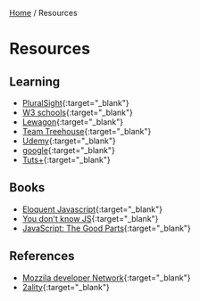 [Home](../README.md) / Resources

# Resources

## Learning

- [PluralSight](https://pluralsight.com){:target="_blank"}
- [W3 schools](https://www.w3schools.com/js){:target="_blank"}
- [Lewagon](https://www.lewagon.com){:target="_blank"}
- [Team Treehouse](https://teamtreehouse.com/){:target="_blank"}
- [Udemy](https://udemy.com){:target="_blank"}
- [google](https://google.com){:target="_blank"}
- [Tuts+](https://tutsplus.com/){:target="_blank"}

## Books

- [Eloquent Javascript](https://eloquentjavascript.net/Eloquent_JavaScript.pdf){:target="_blank"}
- [You don't know JS](https://github.com/getify/You-Dont-Know-JS){:target="_blank"}
- [JavaScript: The Good Parts](http://shop.oreilly.com/product/9780596517748.do){:target="_blank"}

## References

- [Mozzila developer Network](https://developer.mozilla.org){:target="_blank"}
- [2ality](http://2ality.com/2011/10/string-concatenation.html){:target="_blank"}